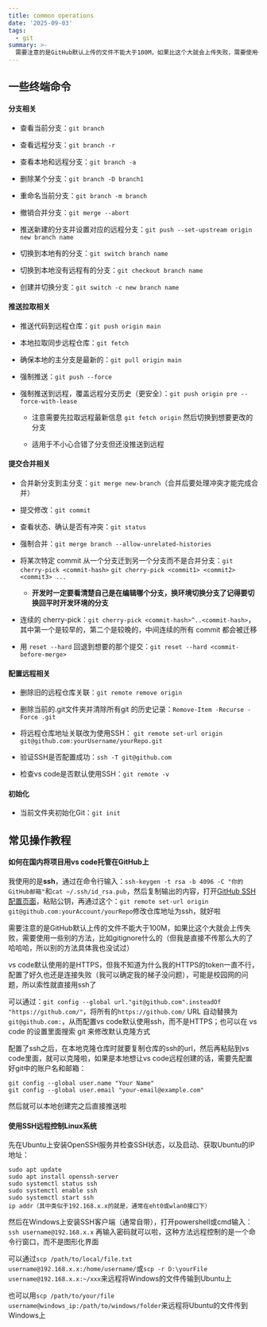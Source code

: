 ```yaml
---
title: common operations
date: '2025-09-03'
tags:
  - git
summary: >-
  需要注意的是GitHub默认上传的文件不能大于100M，如果比这个大就会上传失败，需要使用一些别的方法，比如gitignore什么的（但我是直接不传那么大的了哈哈哈，所以别的方法具体我也没试过）
---
```

## 一些终端命令
#### 分支相关

* 查看当前分支：`git branch`

* 查看远程分支：`git branch -r`

* 查看本地和远程分支：`git branch -a`

* 删除某个分支：`git branch -D branch1`

* 重命名当前分支：`git branch -m branch`

* 撤销合并分支：`git merge --abort`

* 推送新建的分支并设置对应的远程分支：`git push --set-upstream origin new branch name`

* 切换到本地有的分支：`git switch branch name`

* 切换到本地没有远程有的分支：`git checkout branch name`

* 创建并切换分支：`git switch -c new branch name`

#### 推送拉取相关

* 推送代码到远程仓库：`git push origin main`

* 本地拉取同步远程仓库：`git fetch`

* 确保本地的主分支是最新的：`git pull origin main`

* 强制推送：`git push --force`

* 强制推送到远程，覆盖远程分支历史（更安全）：`git push origin pre --force-with-lease`

    * 注意需要先拉取远程最新信息 `git fetch origin` 然后切换到想要更改的分支

    * 适用于不小心合错了分支但还没推送到远程

#### 提交合并相关

* 合并新分支到主分支：`git merge new-branch`（合并后要处理冲突才能完成合并）

* 提交修改：`git commit`

* 查看状态、确认是否有冲突：`git status`

* 强制合并：`git merge branch --allow-unrelated-histories`

* 将某次特定 commit 从一个分支迁到另一个分支而不是合并分支：`git cherry-pick <commit-hash>` `git cherry-pick <commit1> <commit2> <commit3> ...`

    * **开发时一定要看清楚自己是在编辑哪个分支，换环境切换分支了记得要切换回平时开发环境的分支**

* 连续的 cherry-pick：`git cherry-pick <commit-hash>^..<commit-hash>`，其中第一个是较早的，第二个是较晚的，中间连续的所有 commit 都会被迁移

* 用 `reset --hard` 回退到想要的那个提交：`git reset --hard <commit-before-merge>`

#### 配置远程相关

* 删除旧的远程仓库关联：`git remote remove origin`

* 删除当前的.git文件夹并清除所有git 的历史记录：`Remove-Item -Recurse -Force .git`

* 将远程仓库地址关联改为使用SSH：
`git remote set-url origin git@github.com:yourUsername/yourRepo.git`

* 验证SSH是否配置成功：`ssh -T git@github.com`

* 检查vs code是否默认使用SSH：`git remote -v`

#### 初始化

* 当前文件夹初始化Git：`git init`

## 常见操作教程
#### 如何在国内将项目用vs code托管在GitHub上
我使用的是**ssh**，通过在命令行输入：`ssh-keygen -t rsa -b 4096 -C "你的GitHub邮箱"`和`cat ~/.ssh/id_rsa.pub`，然后复制输出的内容，打开[GitHub SSH配置页面](https://github.com/settings/keys)，粘贴公钥，再通过这个：`git remote set-url origin git@github.com:yourAccount/yourRepo`修改仓库地址为ssh，就好啦

需要注意的是GitHub默认上传的文件不能大于100M，如果比这个大就会上传失败，需要使用一些别的方法，比如gitignore什么的（但我是直接不传那么大的了哈哈哈，所以别的方法具体我也没试过）

vs code默认使用的是HTTPS，但我不知道为什么我的HTTPS的token一直不行，配置了好久也还是连接失败（我可以确定我的梯子没问题），可能是校园网的问题，所以索性就直接用ssh了

可以通过：`git config --global url."git@github.com".insteadOf "https://github.com/"`，将所有的`https://github.com/` URL 自动替换为 `git@github.com:`，从而配置vs code默认使用ssh，而不是HTTPS；也可以在 vs code 的设置里面搜索 git 来修改默认克隆方式

配置了ssh之后，在本地克隆仓库时就要复制仓库的ssh的url，然后再粘贴到vs code里面，就可以克隆啦，如果是本地想让vs code远程创建的话，需要先配置好git中的账户名和邮箱：

    git config --global user.name "Your Name"
    git config --global user.email "your-email@example.com"

然后就可以本地创建完之后直接推送啦

#### 使用SSH远程控制Linux系统
先在Ubuntu上安装OpenSSH服务并检查SSH状态，以及启动、获取Ubuntu的IP地址：

    sudo apt update
    sudo apt install openssh-server
    sudo systemctl status ssh
    sudo systemctl enable ssh
    sudo systemctl start ssh
    ip addr（其中类似于192.168.x.x的就是，通常在eht0或wlan0接口下）

然后在Windows上安装SSH客户端（通常自带），打开powershell或cmd输入：
`ssh username@192.168.x.x`
再输入密码就可以啦，这种方法远程控制的是一个命令行窗口，而不是图形化界面

可以通过`scp /path/to/local/file.txt username@192.168.x.x:/home/username/`或`scp -r D:\yourFile username@192.168.x.x:~/xxx`来远程将Windows的文件传输到Ubuntu上

也可以用`scp /path/to/your/file username@windows_ip:/path/to/windows/folder`来远程将Ubuntu的文件传到Windows上
